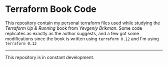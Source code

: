 # Terraform Book Code

This repository contain my personal terraform files used while studying
the _Terraform Up & Running_ book from _Yevgeniy Brikman_. Some code replicates
as exactly as the author suggests, and a few got some modifications since 
the book is written using `terraform 0.12` and I'm using `terraform 0.13`

---

This repository is in constant development.